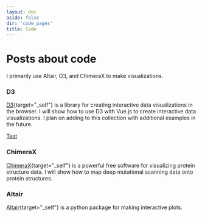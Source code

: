 ```yaml
---
layout: doc
aside: false
dir: 'code_pages'
title: Code
---
```


# Posts about code
I primarily use Altair, D3, and ChimeraX to make visualizations. 

### D3
[D3](https://d3js.org/){target="_self"} is a library for creating interactive data visualizations in the browser. I will show how to use D3 with Vue.js to create interactive data visualizations. I plan on adding to this collection with additional examples in the future.

[Test](/test)

### ChimeraX
[ChimeraX](https://www.cgl.ucsf.edu/chimerax/){target="_self"} is a powerful free software for visualizing protein structure data. I will show how to map deep mutational scanning data onto protein structures.

### Altair
[Altair](https://altair-viz.github.io/){target="_self"} is a python package for making interactive plots. 


<Experiments :currentDirectory="$frontmatter.dir" />